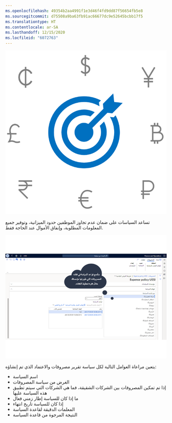 ```yaml
---
ms.openlocfilehash: 49354b2aa4991f1e3d46f4fd9dd87f56654fb5e8
ms.sourcegitcommit: d75508a9ba63fb91ac66677dc9e52645bcbb17f5
ms.translationtype: HT
ms.contentlocale: ar-SA
ms.lasthandoff: 12/15/2020
ms.locfileid: "6072763"
---
```

 
![ صوره هدف وسهم محاطان برموز العملات.](../media/policies-c.png)

تساعد السياسات على ضمان عدم تجاوز الموظفين حدود الميزانية، وتوفير جميع المعلومات المطلوبة، وإنفاق الأموال عند الحاجة فقط. 

[ ![لقطة شاشة لقواعد السياسة في صفحة ‬‏‫تقرير المصروفات.](../media/policies-mss.png) ](../media/policies-mss.png#lightbox)

يتعين مراعاة العوامل التالية لكل سياسة تقرير مصروفات والاعتماد الذي تم إنشاؤه:

- اسم السياسة
- الغرض من سياسة المصروفات
- إذا تم تمكين المصروفات بين الشركات الشقيقة، فما هي الشركات التي سيتم تطبيق هذه السياسة عليها
- ما إذا كان للسياسة إطار زمني فعال
- إذا كان للسياسة تاريخ انتهاء
- المعلمات الدقيقة لقاعدة السياسة
- النتيجة المرجوة من قاعدة السياسة

 
